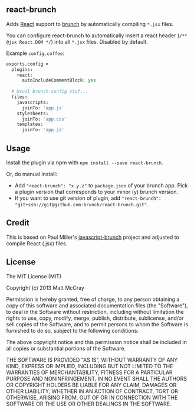 ## react-brunch
Adds [React](http://facebook.github.io/react) support to [brunch](http://brunch.io)
by automatically compiling `*.jsx` files.

You can configure react-brunch to automatically insert a react header 
(`/** @jsx React.DOM */`) into all `*.jsx` files. Disabled by default. 

Example `config.coffee`:

```coffeescript
exports.config =
  plugins:
    react:
      autoIncludeCommentBlock: yes
  
  # Usual brunch config stuf...
  files:
    javascripts:
      joinTo: 'app.js'
    stylesheets:
      joinTo: 'app.css'
    templates:
      joinTo: 'app.js'
```

## Usage
Install the plugin via npm with `npm install --save react-brunch`.

Or, do manual install:

* Add `"react-brunch": "x.y.z"` to `package.json` of your brunch app.
  Pick a plugin version that corresponds to your minor (y) brunch version.
* If you want to use git version of plugin, add
`"react-brunch": "git+ssh://git@github.com:brunch/react-brunch.git"`.

## Credit

This is based on Paul Miller's [javascript-brunch](https://github.com/brunch/javascript-brunch)
project and adjusted to compile React (.jsx) files.

## License

The MIT License (MIT)

Copyright (c) 2013 Matt McCray

Permission is hereby granted, free of charge, to any person obtaining a copy
of this software and associated documentation files (the "Software"), to deal
in the Software without restriction, including without limitation the rights
to use, copy, modify, merge, publish, distribute, sublicense, and/or sell
copies of the Software, and to permit persons to whom the Software is
furnished to do so, subject to the following conditions:

The above copyright notice and this permission notice shall be included in
all copies or substantial portions of the Software.

THE SOFTWARE IS PROVIDED "AS IS", WITHOUT WARRANTY OF ANY KIND, EXPRESS OR
IMPLIED, INCLUDING BUT NOT LIMITED TO THE WARRANTIES OF MERCHANTABILITY,
FITNESS FOR A PARTICULAR PURPOSE AND NONINFRINGEMENT. IN NO EVENT SHALL THE
AUTHORS OR COPYRIGHT HOLDERS BE LIABLE FOR ANY CLAIM, DAMAGES OR OTHER
LIABILITY, WHETHER IN AN ACTION OF CONTRACT, TORT OR OTHERWISE, ARISING FROM,
OUT OF OR IN CONNECTION WITH THE SOFTWARE OR THE USE OR OTHER DEALINGS IN
THE SOFTWARE.
